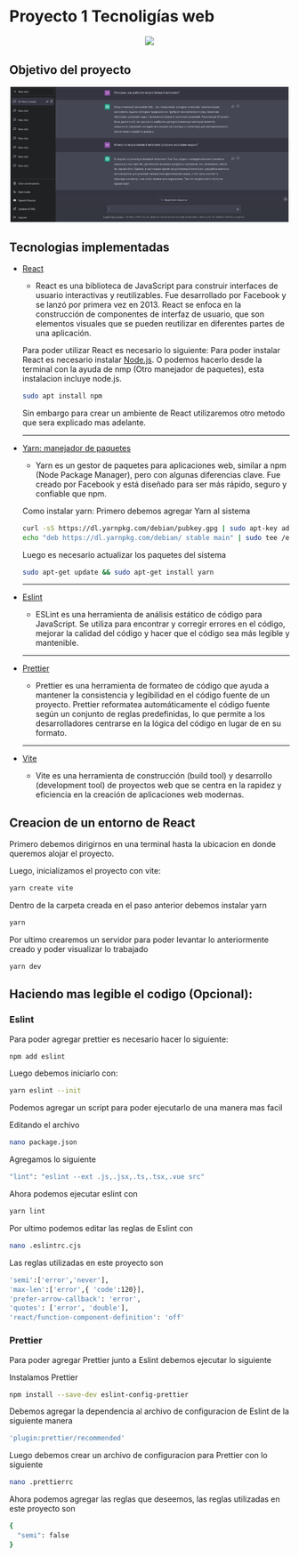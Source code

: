 # Proyecto 1 Tecnoligías web

<p align="center"> <img src="https://achoesgratiss.com/wp-content/uploads/2023/02/openAI-chat-gpt-1.jpg" width = "500"> </p>

## Objetivo del proyecto

<p align="center"> <img src="https://github.com/angelcast2002/proyecto1_tecweb/blob/main/1674305749266420903.jpg" width = "500"> </p>

## Tecnologias implementadas
- [React](https://es.react.dev/)

    - React es una biblioteca de JavaScript para construir interfaces de usuario interactivas y reutilizables. 
    Fue desarrollado por Facebook y se lanzó por primera vez en 2013. React se enfoca en la construcción de componentes de interfaz de usuario, que son elementos visuales que se pueden reutilizar en diferentes partes de una aplicación.
    
    Para poder utilizar React es necesario lo siguiente:
    Para poder instalar React es necesario instalar [Node.js](https://nodejs.org/en).
    O podemos hacerlo desde la terminal con la ayuda de nmp (Otro manejador de paquetes), esta instalacion incluye node.js.
    
    ~~~ bash
    sudo apt install npm  
    ~~~
    
    Sin embargo para crear un ambiente de React utilizaremos otro metodo que sera explicado mas adelante.
    
  ***
    
- [Yarn: manejador de paquetes](https://yarnpkg.com/)

    - Yarn es un gestor de paquetes para aplicaciones web, similar a npm (Node Package Manager), pero con algunas diferencias clave. 
    Fue creado por Facebook y está diseñado para ser más rápido, seguro y confiable que npm.
    
    Como instalar yarn:
    Primero debemos agregar Yarn al sistema
    
    ~~~ bash
    curl -sS https://dl.yarnpkg.com/debian/pubkey.gpg | sudo apt-key add -
    echo "deb https://dl.yarnpkg.com/debian/ stable main" | sudo tee /etc/apt/sources.list.d/yarn.list
    ~~~
    
    Luego es necesario actualizar los paquetes del sistema
    
    ~~~ bash
    sudo apt-get update && sudo apt-get install yarn
    ~~~
    
  ***
    
- [Eslint](https://eslint.org/)

  - ESLint es una herramienta de análisis estático de código para JavaScript. 
  Se utiliza para encontrar y corregir errores en el código, mejorar la calidad del código y hacer que el código sea más legible y mantenible.

  ***

- [Prettier](https://prettier.io/)

  - Prettier es una herramienta de formateo de código que ayuda a mantener la consistencia y legibilidad en el código fuente de un proyecto. 
  Prettier reformatea automáticamente el código fuente según un conjunto de reglas predefinidas, 
  lo que permite a los desarrolladores centrarse en la lógica del código en lugar de en su formato.

  ***

- [Vite](https://vitejs.dev/)

  - Vite es una herramienta de construcción (build tool) y desarrollo (development tool) 
  de proyectos web que se centra en la rapidez y eficiencia en la creación de aplicaciones web modernas.
    
## Creacion de un entorno de React
  Primero debemos dirigirnos en una terminal hasta la ubicacion en donde queremos alojar el proyecto.

  Luego, inicializamos el proyecto con vite:

  ~~~ bash
  yarn create vite
  ~~~

  Dentro de la carpeta creada en el paso anterior debemos instalar yarn

  ~~~ bash
  yarn
  ~~~

  Por ultimo crearemos un servidor para poder levantar lo anteriormente creado y poder visualizar lo trabajado

  ~~~ bash
  yarn dev
  ~~~

## Haciendo mas legible el codigo (Opcional):
### Eslint
  Para poder agregar prettier es necesario hacer lo siguiente:
  
  ~~~ bash
  npm add eslint
  ~~~
  
  Luego debemos iniciarlo con:
  
  ~~~ bash
  yarn eslint --init
  ~~~
  
  Podemos agregar un script para poder ejecutarlo de una manera mas facil
  
  Editando el archivo 
  
  ~~~ bash
  nano package.json
  ~~~
  
  Agregamos lo siguiente
  
  ~~~ bash
  "lint": "eslint --ext .js,.jsx,.ts,.tsx,.vue src"
  ~~~
  
  Ahora podemos ejecutar eslint con
  
  ~~~ bash
  yarn lint
  ~~~
  
  Por ultimo podemos editar las reglas de Eslint con
  
  ~~~ bash
  nano .eslintrc.cjs
  ~~~    
  
  Las reglas utilizadas en este proyecto son
  
  ~~~ bash
  'semi':['error','never'],
  'max-len':['error',{ 'code':120}],
  'prefer-arrow-callback': 'error',
  'quotes': ['error', 'double'],
  'react/function-component-definition': 'off'
  ~~~

### Prettier
  Para poder agregar Prettier junto a Eslint debemos ejecutar lo siguiente
  
  Instalamos Prettier
  
  ~~~ bash
  npm install --save-dev eslint-config-prettier
  ~~~
  
  Debemos agregar la dependencia al archivo de configuracion de Eslint de la siguiente manera
  
  ~~~ bash
  'plugin:prettier/recommended'
  ~~~

  Luego debemos crear un archivo de configuracion para Prettier con lo siguiente
  
  ~~~ bash
  nano .prettierrc
  ~~~
  
  Ahora podemos agregar las reglas que deseemos, las reglas utilizadas en este proyecto son
  
  ~~~ bash
  {
    "semi": false
  }
  ~~~
  
